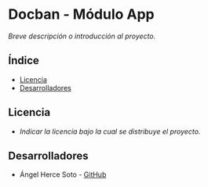 # Docban - Módulo App

_Breve descripción o introducción al proyecto._

## Índice

- [Licencia](#licencia)
- [Desarrolladores](#desarrolladores)

## Licencia

- _Indicar la licencia bajo la cual se distribuye el proyecto._

## Desarrolladores

- Ángel Herce Soto - [GitHub](https://github.com/Indenaiten)

